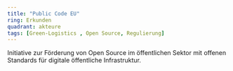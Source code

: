 ```yaml
---
title: "Public Code EU"
ring: Erkunden
quadrant: akteure
tags: [Green-Logistics , Open Source, Regulierung]
---
```


Initiative zur Förderung von Open Source im öffentlichen Sektor mit offenen Standards für digitale öffentliche Infrastruktur.
